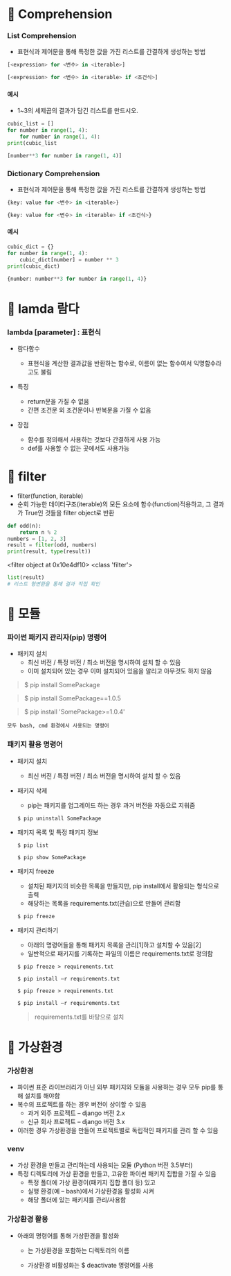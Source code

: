 # 📌 Comprehension

### List Comprehension
- 표현식과 제어문을 통해 특정한 값을 가진 리스트를 간결하게 생성하는 방법
``` python
[<expression> for <변수> in <iterable>]

[<expression> for <변수> in <iterable> if <조건식>]
```

#### 예시
- 1~3의 세제곱의 결과가 담긴 리스트를 만드시오.
``` python
cubic_list = []
for number in range(1, 4):
    for number in range(1, 4):
print(cubic_list
```

``` python
[number**3 for number in range(1, 4)]
```

### Dictionary Comprehension
-   표현식과 제어문을 통해 특정한 값을 가진 리스트를 간결하게 생성하는 방법

``` python
{key: value for <변수> in <iterable>}
```
``` python
{key: value for <변수> in <iterable> if <조건식>}
```

#### 예시
``` python
cubic_dict = {}
for number in range(1, 4):
    cubic_dict[number] = number ** 3
print(cubic_dict)
```

``` python
{number: number**3 for number in range(1, 4)}
```

# 📌 lamda 람다 
### lambda [parameter] : 표현식

- 람다함수
    - 표현식을 계산한 결과값을 반환하는 함수로, 이름이 없는 함수여서 익명함수라고도 불림

- 특징
    - return문을 가질 수 없음
    - 간편 조건문 외 조건문이나 반복문을 가질 수 없음

- 장점
    - 함수를 정의해서 사용하는 것보다 간결하게 사용 가능
    - def를 사용할 수 없는 곳에서도 사용가능

# 📌 filter
- filter(function, iterable)
- 순회 가능한 데이터구조(iterable)의 모든 요소에 함수(function)적용하고, 그 결과가   True인 것들을 filter object로 반환

``` python
def odd(n):
    return n % 2
numbers = [1, 2, 3]
result = filter(odd, numbers)
print(result, type(result))
```
<filter object at 0x10e4df10> <class 'filter'>
``` python
list(result) 
# 리스트 형변환을 통해 결과 직접 확인
```

# 📌 모듈
### 파이썬 패키지 관리자(pip) 명령어
- 패키지 설치
    - 최신 버전 / 특정 버전 / 최소 버전을 명시하여 설치 할 수 있음
    - 이미 설치되어 있는 경우 이미 설치되어 있음을 알리고 아무것도 하지 않음

> $ pip install SomePackage

> $ pip install SomePackage==1.0.5

> $ pip install 'SomePackage>=1.0.4'

`` 모두 bash, cmd 환경에서 사용되는 명령어 ``

### 패키지 활용 명령어
- 패키지 설치
    - 최신 버전 / 특정 버전 / 최소 버전을 명시하여 설치 할 수 있음

- 패키지 삭제
    - pip는 패키지를 업그레이드 하는 경우 과거 버전을 자동으로 지워줌

    `` $ pip uninstall SomePackage ``

- 패키지 목록 및 특정 패키지 정보


    `` $ pip list ``

    `` $ pip show SomePackage ``

- 패키지 freeze
    - 설치된 패키지의 비슷한 목록을 만들지만, pip install에서 활용되는 형식으로 출력
    - 해당하는 목록을 requirements.txt(관습)으로 만들어 관리함

    `` $ pip freeze ``

- 패키지 관리하기
    - 아래의 명령어들을 통해 패키지 목록을 관리[1]하고 설치할 수 있음[2]
    - 일반적으로 패키지를 기록하는 파일의 이름은 requirements.txt로 정의함

    `` $ pip freeze > requirements.txt ``

    `` $ pip install –r requirements.txt ``

    `` $ pip freeze > requirements.txt ``

    `` $ pip install –r requirements.txt ``
    
    > requirements.txt를 바탕으로 설치


# 📌 가상환경
### 가상환경
- 파이썬 표준 라이브러리가 아닌 외부 패키지와 모듈을 사용하는 경우 모두 pip를 통해 설치를 해야함
- 복수의 프로젝트를 하는 경우 버전이 상이할 수 있음
    - 과거 외주 프로젝트 – django 버전 2.x
    - 신규 회사 프로젝트 – django 버전 3.x
- 이러한 경우 가상환경을 만들어 프로젝트별로 독립적인 패키지를 관리 할 수 있음

### venv
- 가상 환경을 만들고 관리하는데 사용되는 모듈 (Python 버전 3.5부터)
- 특정 디렉토리에 가상 환경을 만들고, 고유한 파이썬 패키지 집합을 가질 수 있음
    - 특정 폴더에 가상 환경이(패키지 집합 폴더 등) 있고
    - 실행 환경(예 – bash)에서 가상환경을 활성화 시켜
    - 해당 폴더에 있는 패키지를 관리/사용함

### 가상환경 활용
- 아래의 명령어를 통해 가상환경을 활성화
    - <venv>는 가상환경을 포함하는 디렉토리의 이름
    
    - 가상환경 비활성화는 $ deactivate 명령어를 사용












